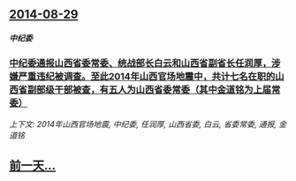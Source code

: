 ## [2014-08-29](/news/2014/08/29/index.md)

##### 中纪委
### [中纪委通报山西省委常委、统战部长白云和山西省副省长任润厚，涉嫌严重违纪被调查。至此2014年山西官场地震中，共计七名在职的山西省副部级干部被查，有五人为山西省委常委（其中金道铭为上届常委） ](/news/2014/08/29/中纪委通报山西省委常委-统战部长白云和山西省副省长任润厚-涉嫌严重违纪被调查-至此2014年山西官场地震中-共计七名在职.md)
_上下文: 2014年山西官场地震, 中纪委, 任润厚, 山西省委, 白云, 省委常委, 通报, 金道铭_

## [前一天...](/news/2014/08/28/index.md)

